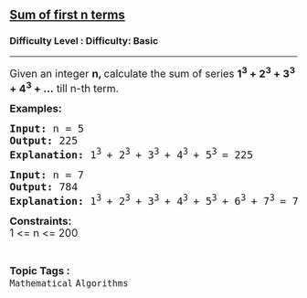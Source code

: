 <h2><a href="https://www.geeksforgeeks.org/problems/sum-of-first-n-terms5843/1?page=2&difficulty=Basic&sortBy=submissions">Sum of first n terms</a></h2><h3>Difficulty Level : Difficulty: Basic</h3><hr><div class="problems_problem_content__Xm_eO"><p><span style="font-size: 18px;">Given an integer <strong>n, </strong>calculate the sum of series <strong>1<sup>3</sup> + 2<sup>3</sup> + 3<sup>3</sup> + 4<sup>3</sup> + …</strong> till n-th term.</span></p>
<p><strong><span style="font-size: 18px;">Examples:</span></strong></p>
<pre><span style="font-size: 18px;"><strong>Input: </strong>n = 5
<strong>Output: </strong>225
<strong>Explanation: </strong>1<sup>3 </sup>+ 2<sup>3 </sup>+ 3<sup>3 </sup>+ 4<sup>3 </sup>+ 5<sup>3 </sup>= 225</span></pre>
<pre><span style="font-size: 18px;"><strong>Input: </strong>n = 7
<strong>Output: </strong>784
<strong>Explanation: </strong>1<sup>3 </sup>+ 2<sup>3 </sup>+ 3<sup>3 </sup>+ 4<sup>3 </sup>+ 5<sup>3 </sup>+ 6<sup>3 </sup>+ 7<sup>3 </sup>= 784</span></pre>
<p><span style="font-size: 18px;"><strong>Constraints:</strong><br>1 &lt;= n &lt;= 200&nbsp;</span></p></div><br><p><span style=font-size:18px><strong>Topic Tags : </strong><br><code>Mathematical</code>&nbsp;<code>Algorithms</code>&nbsp;